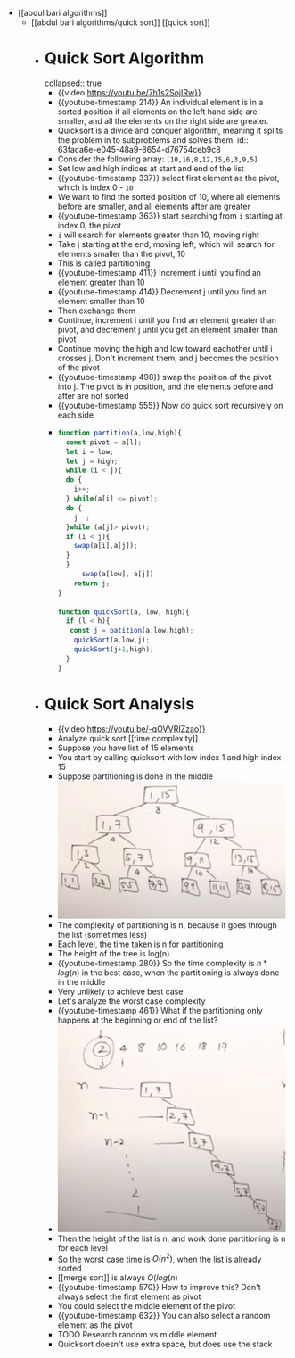 - [[abdul bari algorithms]]
	- [[abdul bari algorithms/quick sort]] [[quick sort]]
		- # Quick Sort Algorithm
		  collapsed:: true
			- {{video https://youtu.be/7h1s2SojIRw}}
			- {{youtube-timestamp 214}} An individual element is in a sorted position if all elements on the left hand side are smaller, and all the elements on the right side are greater.
			- Quicksort is a divide and conquer algorithm, meaning it splits the problem in to subproblems and solves them. 
			  id:: 63faca6e-e045-48a9-8654-d76754ceb9c8
			- Consider the following array: `[10,16,8,12,15,6,3,9,5]`
			- Set low and high indices at start and end of the list
			- {{youtube-timestamp 337}} select first element as the pivot, which is index 0 - `10`
			- We want to find the sorted position of 10, where all elements before are smaller, and all elements after are greater
			- {{youtube-timestamp 363}} start searching from `i` starting at index 0, the pivot
			- `i` will search for elements greater than 10, moving right
			- Take j starting at the end, moving left, which will search for elements smaller than the pivot, 10
			- This is called partitioning
			- {{youtube-timestamp 411}} Increment i until you find an element greater than 10
			- {{youtube-timestamp 414}} Decrement j until you find an element smaller than 10
			- Then exchange them
			- Continue, increment i until you find an element greater than pivot, and decrement j until you get an element smaller than pivot
			- Continue moving the high and low toward eachother until i crosses j. Don't increment them, and j becomes the position of the pivot
			- {{youtube-timestamp 498}} swap the position of the pivot into j. The pivot is in position, and the elements before and after are not sorted
			- {{youtube-timestamp 555}} Now do quick sort recursively on each side
			- ```js
			  function partition(a,low,high){
			    const pivot = a[l];
			    let i = low;
			    let j = high;
			    while (i < j){
			    do {
			      i++;
			    } while(a[i] <= pivot);
			    do {
			      j--;
			    }while (a[j]> pivot);
			    if (i < j){
			      swap(a[i],a[j]);
			    }
			    }
			        swap(a[low], a[j])
			  	  return j;
			  }
			  
			  function quickSort(a, low, high){
			    if (l < h){
			     const j = patition(a,low,high);
			      quickSort(a,low,j);
			      quickSort(j+1,high);
			    }
			  }
			  ```
		- # Quick Sort Analysis
			- {{video https://youtu.be/-qOVVRIZzao}}
			- Analyze quick sort [[time complexity]]
			- Suppose you have list of 15 elements
			- You start by calling quicksort with low index 1 and high index 15
			- Suppose partitioning is done in the middle
			- ![Screenshot 2023-02-25 at 5.33.57 PM.png](../assets/Screenshot_2023-02-25_at_5.33.57_PM_1677382496222_0.png)
			- The complexity of partitioning is n, because it goes through the list (sometimes less)
			- Each level, the time taken is n for partitioning
			- The height of the tree is log(n)
			- {{youtube-timestamp 280}} So the time complexity is $n*log(n)$ in the best case, when the partitioning is always done in the middle
			- Very unlikely to achieve best case
			- Let's analyze the worst case complexity
			- {{youtube-timestamp 461}} What if the partitioning only happens at the beginning or end of the list?
			- ![Screenshot 2023-02-25 at 5.44.24 PM.png](../assets/Screenshot_2023-02-25_at_5.44.24_PM_1677383075929_0.png)
			- Then the height of the list is n, and work done partitioning is n for each level
			- So the worst case time is $O(n^2)$, when the list is already sorted
			- [[merge sort]] is always $O(log(n)$
			- {{youtube-timestamp 570}} How to improve this? Don't always select the first element as pivot
			- You could select the middle element of the pivot
			- {{youtube-timestamp 632}} You can also select a random element as the pivot
			- TODO Research random vs middle element
			- Quicksort doesn't use extra space, but does use the stack